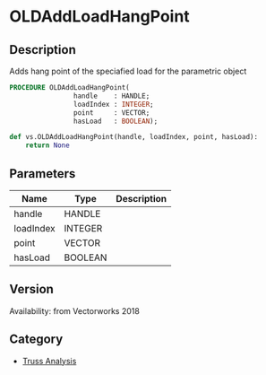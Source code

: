 # OLDAddLoadHangPoint

## Description
Adds hang point of the speciafied load for the parametric object

```pascal
PROCEDURE OLDAddLoadHangPoint(
				handle    : HANDLE;
				loadIndex : INTEGER;
				point     : VECTOR;
				hasLoad   : BOOLEAN);
```

```python
def vs.OLDAddLoadHangPoint(handle, loadIndex, point, hasLoad):
    return None
```

## Parameters
|Name|Type|Description|
|---|---|---|
|handle|HANDLE|   |
|loadIndex|INTEGER|   |
|point|VECTOR|   |
|hasLoad|BOOLEAN|   |

## Version
Availability: from Vectorworks 2018

## Category
* [Truss Analysis](../Categories/Truss%20Analysis.md)
